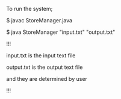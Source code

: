 To run the system;

$ javac StoreManager.java 

$ java StoreManager "input.txt" "output.txt"

!!!

input.txt is the input text file

output.txt is the output text file 

and they are determined by user

!!!
